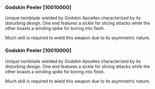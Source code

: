 ### Godskin Peeler [10010000]

Unique twinblade wielded by Godskin Apostles characterized by its disturbing design. One end features a sickle for slicing attacks while the other boasts a winding spike for boring into flesh.

Much skill is required to wield this weapon due to its asymmetric nature.### Godskin Peeler [10010000]

Unique twinblade wielded by Godskin Apostles characterized by its disturbing design. One end features a sickle for slicing attacks while the other boasts a winding spike for boring into flesh.

Much skill is required to wield this weapon due to its asymmetric nature.
